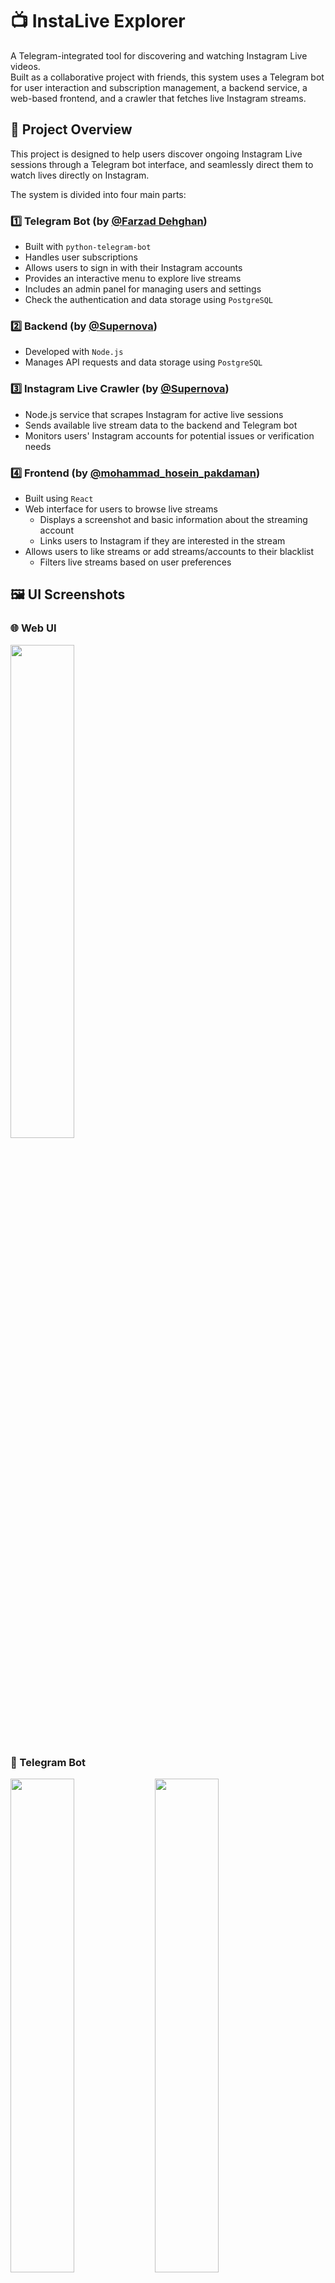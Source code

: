 # 📺 InstaLive Explorer

A Telegram-integrated tool for discovering and watching Instagram Live videos.  
Built as a collaborative project with friends, this system uses a Telegram bot for user interaction and subscription management, a backend service, a web-based frontend, and a crawler that fetches live Instagram streams.

## 📌 Project Overview

This project is designed to help users discover ongoing Instagram Live sessions through a Telegram bot interface, and seamlessly direct them to watch lives directly on Instagram.

The system is divided into four main parts:

### 1️⃣ Telegram Bot (by [@Farzad Dehghan](https://github.com/farzaddm))

- Built with `python-telegram-bot`
- Handles user subscriptions
- Allows users to sign in with their Instagram accounts
- Provides an interactive menu to explore live streams
- Includes an admin panel for managing users and settings
- Check the authentication and data storage using `PostgreSQL`

### 2️⃣ Backend (by [@Supernova](https://github.com/supernova-Z313))

- Developed with `Node.js`
- Manages API requests and data storage using `PostgreSQL`

### 3️⃣ Instagram Live Crawler (by [@Supernova](https://github.com/supernova-Z313))

- Node.js service that scrapes Instagram for active live sessions
- Sends available live stream data to the backend and Telegram bot
- Monitors users' Instagram accounts for potential issues or verification needs

### 4️⃣ Frontend (by [@mohammad_hosein_pakdaman](https://github.com/mohammadhosein-p))

- Built using `React`
- Web interface for users to browse live streams
  - Displays a screenshot and basic information about the streaming account
  - Links users to Instagram if they are interested in the stream
- Allows users to like streams or add streams/accounts to their blacklist
  - Filters live streams based on user preferences

## 🖼️ UI Screenshots

### 🌐 Web UI  
<p float="left">
  <img src="assets/front/mobile.jpg" width="45%" />
</p>

### 💬 Telegram Bot  
<p float="left">
  <img src="assets/bot/1.jpg" width="45%" />
  <img src="assets/bot/2.png" width="45%" />
</p>

## 📦 Technologies Used

- Python (python-telegram-bot)
- Node.js
- React
- PostgreSQL

## 🚀 Installation

1. **Clone the repository**

   ```bash
   git clone git remote add origin https://github.com/farzaddm/Instalive_Explorer.git
   cd instalive-explorer
   ```

2. **Setup environment variables**

   - Create a `.env` file in the `/bot` for the Telegram bot with:
     ```
     TELEGRAM_TOKEN=your-telegram-bot-token
     ADMIN_USERNAME=your_admin_username
     ADMIN_PASSWORD=your_admin_password
     ADMIN_PV=your_admin_telegram_id
     FRONTEND_URL=your_frontend_link
     JWT_SECRET=your_jwt_secret
     DATABASE_URL=your_postgres_url
     ```

   - Create a `.env` file in the `/backend` ans `/scrawler` with:
     ```
     JWT_SECRET=your_jwt_secret
     DATABASE_URL=your_postgres_url
     ```

3. **Install dependencies for each part**

   - Navigate into each folder (`/bot`, `/backend`, `/crawler`, `/frontend`) and follow respective `README` or installation instructions inside those directories.

4. **Run the services**

   - Start the Telegram bot:
     ```bash
     cd bot
     python3 bot.py
     ```
   - Start the Backend service:

     ```bash
     cd backend
     npm install
     npm start
     ```

   - Start the Instagram Live Crawler:

     ```bash
     cd crawler
     npm install
     npm start
     ```

   - Start the Frontend application:
     ```bash
     cd frontend
     npm install
     npm run dev
     ```
     ⚠️ In real-world deployment, you should probably not run this with npm run dev on a laptop while sipping coffee ☕. Use proper DevOps magic—like configuring Nginx or Apache, using PM2 or Docker, and setting up CI/CD pipelines for extra coolness 😎.

## 🗃️ Database Schema
Here’s the simplified structure of the main tables used:

![Bot Desktop](assets/db/instalive_tables_schema.png)
You can find the sql code for creating tables in `sql/create_tables.sql`.


## 👥 Contributors

- [@Farzad Dehghan](https://github.com/farzaddm) – Telegram Bot Developer
- [@Supernova](https://github.com/supernova-Z313) – Backend & Crawler Developer
- [@mohammad_hosein_pakdaman](https://github.com/mohammadhosein-p) – Frontend Developer

## 📄 Note

This project was originally built as a commercial project. Due to unforeseen issues with the client, it’s now open as a personal showcase and portfolio piece.
